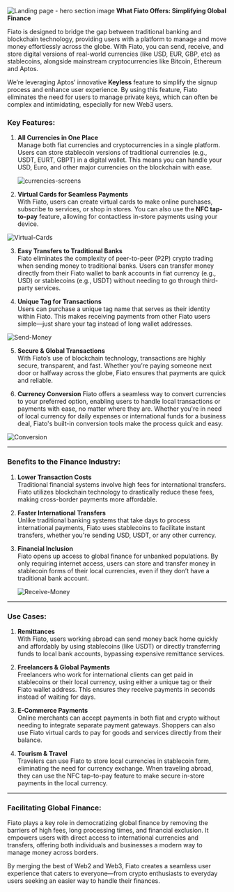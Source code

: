 ![Landing page - hero section image](https://iili.io/dsOXsoX.jpg)
**What Fiato Offers: Simplifying Global Finance**

Fiato is designed to bridge the gap between traditional banking and blockchain technology, providing users with a platform to manage and move money effortlessly across the globe. With Fiato, you can send, receive, and store digital versions of real-world currencies (like USD, EUR, GBP, etc) as stablecoins, alongside mainstream cryptocurrencies like Bitcoin, Ethereum and Aptos.

We’re leveraging Aptos’ innovative **Keyless** feature to simplify the signup process and enhance user experience. By using this feature, Fiato eliminates the need for users to manage private keys, which can often be complex and intimidating, especially for new Web3 users.

### Key Features:

1.  **All Currencies in One Place**  
    Manage both fiat currencies and cryptocurrencies in a single platform. Users can store stablecoin versions of traditional currencies (e.g., USDT, EURT, GBPT) in a digital wallet. This means you can handle your USD, Euro, and other major currencies on the blockchain with ease.
    
    ![currencies-screens](https://iili.io/dsOjkYv.jpg)
    
2.  **Virtual Cards for Seamless Payments**  
    With Fiato, users can create virtual cards to make online purchases, subscribe to services, or shop in stores. You can also use the **NFC tap-to-pay** feature, allowing for contactless in-store payments using your device.

![Virtual-Cards](https://iili.io/dsOe59j.jpg)
    
3.  **Easy Transfers to Traditional Banks**  
    Fiato eliminates the complexity of peer-to-peer (P2P) crypto trading when sending money to traditional banks. Users can transfer money directly from their Fiato wallet to bank accounts in fiat currency (e.g., USD) or stablecoins (e.g., USDT) without needing to go through third-party services.    

4.  **Unique Tag for Transactions**  
    Users can purchase a unique tag name that serves as their identity within Fiato. This makes receiving payments from other Fiato users simple—just share your tag instead of long wallet addresses.

![Send-Money](https://iili.io/dsO8wDx.jpg)
    
5.  **Secure & Global Transactions**  
    With Fiato’s use of blockchain technology, transactions are highly secure, transparent, and fast. Whether you’re paying someone next door or halfway across the globe, Fiato ensures that payments are quick and reliable.
    
6. **Currency Conversion**
Fiato offers a seamless way to convert currencies to your preferred option, enabling users to handle local transactions or payments with ease, no matter where they are. Whether you're in need of local currency for daily expenses or international funds for a business deal, Fiato's built-in conversion tools make the process quick and easy.

![Conversion](https://iili.io/dsO46nj.jpg)
    
----------

### Benefits to the Finance Industry:

1.  **Lower Transaction Costs**  
    Traditional financial systems involve high fees for international transfers. Fiato utilizes blockchain technology to drastically reduce these fees, making cross-border payments more affordable.
    
2.  **Faster International Transfers**  
    Unlike traditional banking systems that take days to process international payments, Fiato uses stablecoins to facilitate instant transfers, whether you're sending USD, USDT, or any other currency.
    
3.  **Financial Inclusion**  
    Fiato opens up access to global finance for unbanked populations. By only requiring internet access, users can store and transfer money in stablecoin forms of their local currencies, even if they don’t have a traditional bank account.
    
    ![Receive-Money](https://iili.io/dsOsS0x.jpg)

----------

### Use Cases:

1.  **Remittances**  
    With Fiato, users working abroad can send money back home quickly and affordably by using stablecoins (like USDT) or directly transferring funds to local bank accounts, bypassing expensive remittance services.
    
2.  **Freelancers & Global Payments**  
    Freelancers who work for international clients can get paid in stablecoins or their local currency, using either a unique tag or their Fiato wallet address. This ensures they receive payments in seconds instead of waiting for days.
    
3.  **E-Commerce Payments**  
    Online merchants can accept payments in both fiat and crypto without needing to integrate separate payment gateways. Shoppers can also use Fiato virtual cards to pay for goods and services directly from their balance.
    
4.  **Tourism & Travel**  
    Travelers can use Fiato to store local currencies in stablecoin form, eliminating the need for currency exchange. When traveling abroad, they can use the NFC tap-to-pay feature to make secure in-store payments in the local currency.
    

----------

### Facilitating Global Finance:

Fiato plays a key role in democratizing global finance by removing the barriers of high fees, long processing times, and financial exclusion. It empowers users with direct access to international currencies and transfers, offering both individuals and businesses a modern way to manage money across borders.

By merging the best of Web2 and Web3, Fiato creates a seamless user experience that caters to everyone—from crypto enthusiasts to everyday users seeking an easier way to handle their finances.
